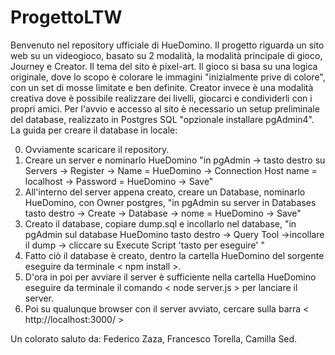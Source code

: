 # ProgettoLTW
Benvenuto nel repository ufficiale di HueDomino. Il progetto riguarda un sito web su un videogioco, basato su 2 modalità, la modalità principale di gioco, Journey e Creator. Il tema del sito è pixel-art.
Il gioco si basa su una logica originale, dove lo scopo è colorare le immagini "inizialmente prive di colore", con un set di mosse limitate e ben definite.
Creator invece è una modalità creativa dove è possibile realizzare dei livelli, giocarci e condividerli con i propri amici.
Per l'avvio e accesso al sito è necessario un setup preliminale del database, realizzato in Postgres SQL "opzionale installare pgAdmin4".
La guida per creare il database in locale:

0) Ovviamente scaricare il repository.
1) Creare un server e nominarlo HueDomino  "in pgAdmin -> tasto destro su Servers -> Register -> Name = HueDomino -> Connection Host name = localhost -> Password = HueDomino -> Save"
2) All'interno del server appena creato, creare un Database, nominarlo HueDomino, con Owner postgres, "in pgAdmin su server in Databases tasto destro -> Create -> Database -> nome = HueDomino -> Save"
3) Creato il database, copiare dump.sql e incollarlo nel database, "in pgAdmin sul database HueDomino tasto destro -> Query Tool ->incollare il dump -> cliccare su Execute Script 'tasto per eseguire' "
4) Fatto ciò il database è creato, dentro la cartella HueDomino del sorgente eseguire da terminale < npm install >.
5) D'ora in poi per avviare il server è sufficiente nella cartella HueDomino eseguire da terminale il comando < node server.js > per lanciare il server.
6) Poi su qualunque browser con il server avviato, cercare sulla barra < http://localhost:3000/ >

Un colorato saluto da:
Federico Zaza,
Francesco Torella,
Camilla Sed.
